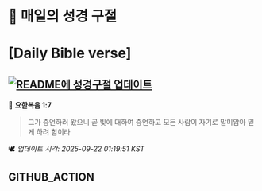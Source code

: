 # 🙏 매일의 성경 구절
# [Daily Bible verse]
## [![README에 성경구절 업데이트](https://github.com/DONGSUKA/first_test/actions/workflows/update-readme-bible.yml/badge.svg)](https://github.com/DONGSUKA/first_test/actions/workflows/update-readme-bible.yml)
<!-- START_BIBLE_VERSE -->
📖 **요한복음 1:7**
> 그가 증언하러 왔으니 곧 빛에 대하여 증언하고 모든 사람이 자기로 말미암아 믿게 하려 함이라

🕊️ _업데이트 시각: 2025-09-22 01:19:51 KST_
  <!-- END_BIBLE_VERSE -->
## GITHUB_ACTION
